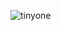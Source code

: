 
![tinyone](https://github.com/OzgeCetin43/TinyOneResponsiveDesgin/assets/32112164/27332188-975d-4b68-9081-b88637947543)
